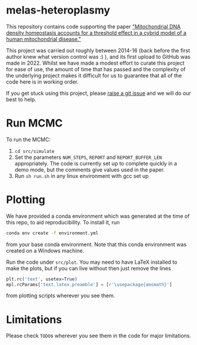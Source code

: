 # melas-heteroplasmy

This repository contains code supporting the paper ["Mitochondrial DNA density homeostasis accounts for a threshold effect in a cybrid model of a human mitochondrial disease."](https://doi.org/10.1042/BCJ20170651)

This project was carried out roughly between 2014-16 (back before the first author knew what version control was :) ), and its first upload to GitHub was made in 2022. Whilst we have made a modest effort to curate this project for ease of use, the amount of time that has passed and the complexity of the underlying project makes it difficult for us to guarantee that all of the code here is in working order.

If you get stuck using this project, please [raise a git issue](https://github.com/StochasticBiology/melas-heteroplasmy/issues) and we will do our best to help.

# Run MCMC

To run the MCMC:
1. `cd src/simulate`
2. Set the parameters `NUM_STEPS`, `REPORT` and `REPORT_BUFFER_LEN` appropriately. The code is currently set up to complete quickly in a demo mode, but the comments give values used in the paper.
3. Run `sh run.sh` in any linux environment with gcc set up

# Plotting
We have provided a conda environment which was generated at the time of this repo, to aid reproducibility. To install it, run
```bash
conda env create -f environment.yml
```
from your base conda environment. Note that this conda environment was created on a Windows machine.

Run the code under `src/plot`. You may need to have LaTeX installed to make the plots, but if you can live without then just remove the lines
```python 
plt.rc('text', usetex=True)
mpl.rcParams['text.latex.preamble'] = [r'\usepackage{amsmath}']
```
from plotting scripts wherever you see them.

# Limitations
Please check `TODO`s wherever you see them in the code for major limitations.
